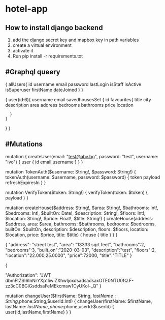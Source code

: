 # hotel-app


How to install django backend
--
1) add the django secret key and mapbox key in path variables
2) create a virtual environment
3) activate it
4) Run pip install -r requirements.txt 

#Graphql queery
--
{
  allUsers{
    id
    username
    email
    password
    lastLogin
    isStaff
    isActive
    isSuperuser
    firstName
    dateJoined
  }
}

{
  user(id:6){
    username
    email
    savedhousesSet {
      id
      favourites{
        title
        city
        description
        area
        address
        bedrooms
        bathrooms
        price
        location
        
      }
    }
  }
}

#Mutations
--
mutation {
  createUser(email: "test@abv.bg", password: "test", username: "ivo") {
    user {
      id
      email
      username
    }
  }
}

mutation TokenAuth($username: String!, $password: String!) {
  tokenAuth(username: $username, password: $password) {
    token
    payload
    refreshExpiresIn
  }
}

mutation VerifyToken($token: String!) {
  verifyToken(token: $token) {
    payload
  }
}

mutation createHouse($address: String!, $area: String!, $bathrooms: Int!, $bedrooms: Int!, $builtOn: Date!, $description: String!, $floors: Int!, $location: String!, $price: Float!, $title: String!) {
  createHouse(address: $address, area: $area, bathrooms: $bathrooms, bedrooms: $bedrooms, builtOn: $builtOn, description: $description, floors: $floors, location: $location, price: $price, title: $title) {
    house {
      title
    }
  }
}

{
  "address": "street test",
  "area": "13333 sqrt feet",
  "bathrooms":2,
  "bedrooms":3,
  "built_on":"2020-03-03",
  "description":"test",
  "floors":2,
  "location":"22.000,25.0000",
  "price":72000,
  "title":"TITLE"
}

{
  
  "Authorization": "JWT dbmFtZSI6InNrYXp1IiwiZXhwIjoxdsadsadsaxOTE0NTU0fQ.F-zz3cC0BGiGsddsaFeMEkcmaw1CyUKol-_Q"
}

mutation changeUser($firstName: String, $lastName: String,$phone:String,$userId:Int!) {
  changeUser(firstName: $firstName, lastName: $lastName,phone:$phone,userId:$userId) {
  user{id,lastName,firstName}
  }
}